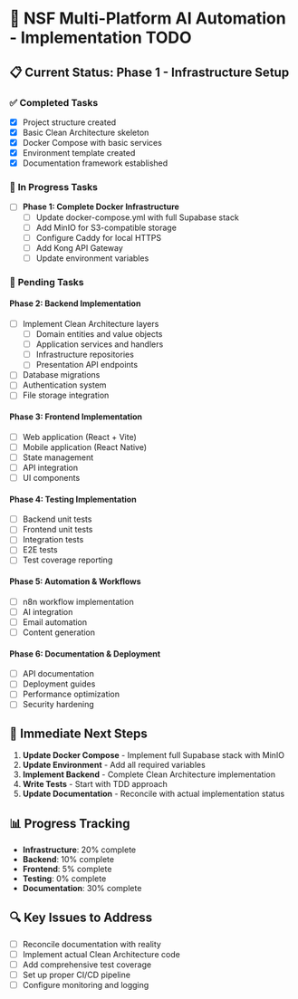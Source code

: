 # 🚀 NSF Multi-Platform AI Automation - Implementation TODO

## 📋 **Current Status: Phase 1 - Infrastructure Setup**

### ✅ **Completed Tasks**
- [x] Project structure created
- [x] Basic Clean Architecture skeleton
- [x] Docker Compose with basic services
- [x] Environment template created
- [x] Documentation framework established

### 🔄 **In Progress Tasks**
- [ ] **Phase 1: Complete Docker Infrastructure**
  - [ ] Update docker-compose.yml with full Supabase stack
  - [ ] Add MinIO for S3-compatible storage
  - [ ] Configure Caddy for local HTTPS
  - [ ] Add Kong API Gateway
  - [ ] Update environment variables

### 📝 **Pending Tasks**

#### **Phase 2: Backend Implementation**
- [ ] Implement Clean Architecture layers
  - [ ] Domain entities and value objects
  - [ ] Application services and handlers
  - [ ] Infrastructure repositories
  - [ ] Presentation API endpoints
- [ ] Database migrations
- [ ] Authentication system
- [ ] File storage integration

#### **Phase 3: Frontend Implementation**
- [ ] Web application (React + Vite)
- [ ] Mobile application (React Native)
- [ ] State management
- [ ] API integration
- [ ] UI components

#### **Phase 4: Testing Implementation**
- [ ] Backend unit tests
- [ ] Frontend unit tests
- [ ] Integration tests
- [ ] E2E tests
- [ ] Test coverage reporting

#### **Phase 5: Automation & Workflows**
- [ ] n8n workflow implementation
- [ ] AI integration
- [ ] Email automation
- [ ] Content generation

#### **Phase 6: Documentation & Deployment**
- [ ] API documentation
- [ ] Deployment guides
- [ ] Performance optimization
- [ ] Security hardening

## 🎯 **Immediate Next Steps**
1. **Update Docker Compose** - Implement full Supabase stack with MinIO
2. **Update Environment** - Add all required variables
3. **Implement Backend** - Complete Clean Architecture implementation
4. **Write Tests** - Start with TDD approach
5. **Update Documentation** - Reconcile with actual implementation status

## 📊 **Progress Tracking**
- **Infrastructure**: 20% complete
- **Backend**: 10% complete
- **Frontend**: 5% complete
- **Testing**: 0% complete
- **Documentation**: 30% complete

## 🔍 **Key Issues to Address**
- [ ] Reconcile documentation with reality
- [ ] Implement actual Clean Architecture code
- [ ] Add comprehensive test coverage
- [ ] Set up proper CI/CD pipeline
- [ ] Configure monitoring and logging

